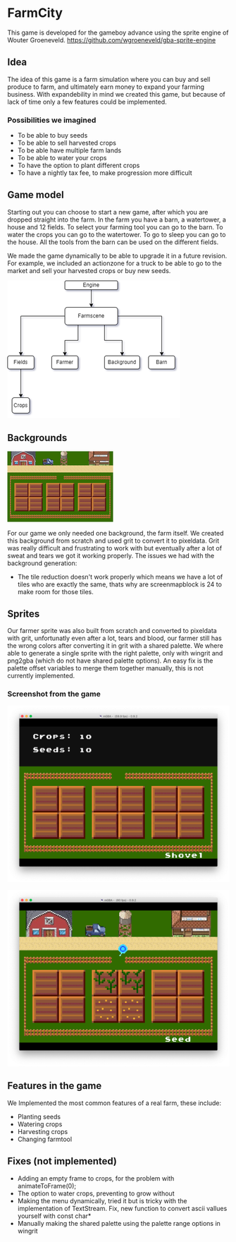 # FarmCity

This game is developed for the gameboy advance using the sprite engine of Wouter Groeneveld.
https://github.com/wgroeneveld/gba-sprite-engine

## Idea
The idea of this game is a farm simulation where you can buy and sell produce to farm, and ultimately earn money to expand your farming business. With expandebility in mind we created this game, but because of lack of time only a few features could be implemented.

### Possibilities we imagined
* To be able to buy seeds
* To be able to sell harvested crops
* To be able have multiple farm lands
* To be able to water your crops
* To have the option to plant different crops
* To have a nightly tax fee, to make progression more difficult

## Game model

Starting out you can choose to start a new game, after which you are dropped straight into the farm. In the farm you have a barn, a watertower, a house and 12 fields.
To select your farming tool you can go to the barn.
To water the crops you can go to the watertower.
To go to sleep you can go to the house.
All the tools from the barn can be used on the different fields.

We made the game dynamically to be able to upgrade it in a future revision. For example, we included an actionzone for a truck to be able to go to the market and sell your harvested crops or buy new seeds.


![structure diagram](https://raw.githubusercontent.com/VerbruggenD/GBA-game/master/game/img/diagram.png)

 
## Backgrounds
![background](https://github.com/VerbruggenD/GBA-game/raw/master/game/img/background.png)

For our game we only needed one background, the farm itself.
We created this background from scratch and used grit to convert it to pixeldata. Grit was really difficult and frustrating to work with but eventually after a lot of sweat and tears we got it working properly. The issues we had with the background generation:
* The tile reduction doesn't work properly which means we have a lot of tiles who are exactly the same, thats why are screenmapblock is 24 to make room for those tiles.

## Sprites

Our farmer sprite was also built from scratch and converted to pixeldata with grit, unfortunatly even after a lot, tears and blood, our farmer still has the wrong colors after converting it in grit with a shared palette. We where able to generate a single sprite with the right palette, only with wingrit and png2gba (which do not have shared palette options). An easy fix is the palette offset variables to merge them together manually, this is not currently implemented.

### Screenshot from the game

![in game menu](https://github.com/VerbruggenD/GBA-game/raw/master/game/img/screen_menu.png)

![gameplay](https://github.com/VerbruggenD/GBA-game/raw/master/game/img/screen_gameplay.png)

## Features in the game

We Implemented the most common features of a real farm, these include: 
* Planting seeds
* Watering crops
* Harvesting crops
* Changing farmtool

## Fixes (not implemented)
* Adding an empty frame to crops, for the problem with animateToFrame(0);
* The option to water crops, preventing to grow without
* Making the menu dynamically, tried it but is tricky with the implementation of TextStream. Fix, new function to convert ascii vallues yourself with const char*
* Manually making the shared palette using the palette range options in wingrit